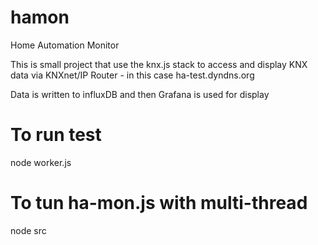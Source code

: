 # hamon
Home Automation Monitor

This is small project that use the knx.js stack to access and display
KNX data via KNXnet/IP Router - in this case ha-test.dyndns.org

Data is written to influxDB and then Grafana is used for display

# To run test
node worker.js

# To tun ha-mon.js with multi-thread
node src
